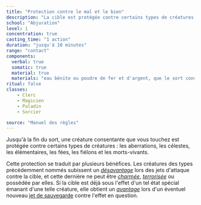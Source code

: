 ```yaml
---
title: "Protection contre le mal et le bien"
description: "La cible est protégée contre certains types de créatures."
school: "Abjuration"
level: 1
concentration: true
casting_time: "1 action"
duration: "jusqu'à 10 minutes"
range: "contact"
components:
  verbal: true
  somatic: true
  material: true
  materials: "eau bénite ou poudre de fer et d'argent, que le sort consume"
ritual: false
classes:
    - Clerc
    - Magicien
    - Paladin
    - Sorcier

source: "Manuel des règles"
---
```

Jusqu'à la fin du sort, une créature consentante que vous touchez est protégée contre certains types de créatures : les aberrations, les célestes, les élémentaires, les fées, les fiélons et les morts-vivants.

Cette protection se traduit par plusieurs bénéfices. Les créatures des types précédemment nommés subissent un [_désavantage_](/utiliser-les-caracteristiques#avantage-et-désavantage) lors des jets d'attaque contre la cible, et cette dernière ne peut être [_charmée_](/gerer-la-sante-du-personnage#charmé), [_terrorisée_](/gerer-la-sante-du-personnage#terrorisé) ou possédée par elles. Si la cible est déjà sous l'effet d'un tel état spécial émanant d'une telle créature, elle obtient un [_avantage_](/utiliser-les-caracteristiques#avantage-et-désavantage) lors d'un éventuel nouveau [jet de sauvegarde](/utiliser-les-caracteristiques#jets-de-sauvegarde) contre l'effet en question.
